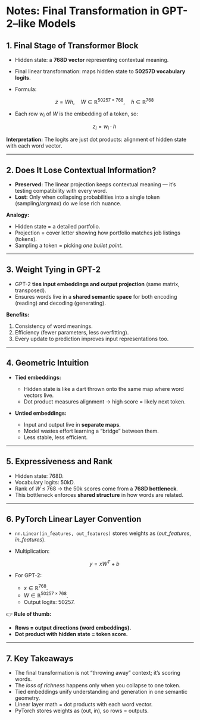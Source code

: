# Notes: Final Transformation in GPT-2–like Models

## 1. Final Stage of Transformer Block

- Hidden state: a **768D vector** representing contextual meaning.
- Final linear transformation: maps hidden state to **50257D vocabulary logits**.
- Formula:

  $$
  z = W h, \quad W \in \mathbb{R}^{50257 \times 768}, \quad h \in \mathbb{R}^{768}
  $$

- Each row $w_i$ of $W$ is the embedding of a token, so:

  $$
  z_i = w_i \cdot h
  $$

**Interpretation:** The logits are just dot products: alignment of hidden state with each word vector.

---

## 2. Does It Lose Contextual Information?

- **Preserved:** The linear projection keeps contextual meaning — it’s testing compatibility with every word.
- **Lost:** Only when collapsing probabilities into a single token (sampling/argmax) do we lose rich nuance.

**Analogy:**

- Hidden state = a detailed portfolio.
- Projection = cover letter showing how portfolio matches job listings (tokens).
- Sampling a token = picking _one bullet point_.

---

## 3. Weight Tying in GPT-2

- GPT-2 **ties input embeddings and output projection** (same matrix, transposed).
- Ensures words live in a **shared semantic space** for both encoding (reading) and decoding (generating).

**Benefits:**

1. Consistency of word meanings.
2. Efficiency (fewer parameters, less overfitting).
3. Every update to prediction improves input representations too.

---

## 4. Geometric Intuition

- **Tied embeddings:**
  - Hidden state is like a dart thrown onto the same map where word vectors live.
  - Dot product measures alignment → high score = likely next token.

- **Untied embeddings:**
  - Input and output live in **separate maps**.
  - Model wastes effort learning a “bridge” between them.
  - Less stable, less efficient.

---

## 5. Expressiveness and Rank

- Hidden state: 768D.
- Vocabulary logits: 50kD.
- Rank of $W$ ≤ 768 → the 50k scores come from a **768D bottleneck**.
- This bottleneck enforces **shared structure** in how words are related.

---

## 6. PyTorch Linear Layer Convention

- `nn.Linear(in_features, out_features)` stores weights as $(out\_features, in\_features)$.
- Multiplication:

  $$
  y = x W^T + b
  $$

- For GPT-2:
  - $x \in \mathbb{R}^{768}$.
  - $W \in \mathbb{R}^{50257 \times 768}$.
  - Output logits: $50257$.

👉 **Rule of thumb:**

- **Rows = output directions (word embeddings).**
- **Dot product with hidden state = token score.**

---

## 7. Key Takeaways

- The final transformation is not “throwing away” context; it’s scoring words.
- The _loss of richness_ happens only when you collapse to one token.
- Tied embeddings unify understanding and generation in one semantic geometry.
- Linear layer math = dot products with each word vector.
- PyTorch stores weights as (out, in), so rows = outputs.
